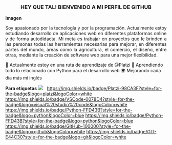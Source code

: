 <h3 align="center">
HEY QUE TAL! BIENVENIDO A MI PERFIL DE GITHUB
</h3>

**Imagen**

<p align="justify">
Soy apasionado por la tecnología y por la programación. Actualmente estoy estudiando desarrollo de aplicaciones web en diferentes plataformas online y de forma autodidacta.
Mi meta es trabajar en proyectos que le brinden a las personas todas las herramientas necesarias para mejorar, en diferentes partes del mundo, áreas como la agricultura, el comercio, el diseño, entre otras, mediante la creación de software web para una mejor flexibilidad.
</p>

<p align="left">
📖 Actualmente estoy en una ruta de aprendizaje de @Platzi
🐍 Aprendiendo todo lo relacionado con Python para el desarrollo web
🌍 Mejorando cada día más mi inglés
</p>

**Para etiquetas**
<img src="https://img.shields.io/badge/linkedin-%230077B5.svg?&style=for-the-badge&logo=linkedin&logoColor=white" />&nbsp;&nbsp;
https://img.shields.io/badge/Platzi-98CA3F?style=for-the-badge&logo=platzi&logoColor=white
https://img.shields.io/badge/VSCode-0078D4?style=for-the-badge&logo=visual%20studio%20code&logoColor=white
https://img.shields.io/badge/Python-FFD43B?style=for-the-badge&logo=python&logoColor=blue
https://img.shields.io/badge/Python-FFD43B?style=for-the-badge&logo=python&logoColor=blue
https://img.shields.io/badge/GitHub-100000?style=for-the-badge&logo=github&logoColor=white
https://img.shields.io/badge/GIT-E44C30?style=for-the-badge&logo=git&logoColor=white
